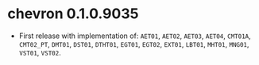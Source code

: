 # chevron 0.1.0.9035

* First release with implementation of: `AET01`, `AET02`, `AET03`, `AET04`, `CMT01A`, `CMT02_PT`, `DMT01`, `DST01`, `DTHT01`, `EGT01`, `EGT02`, `EXT01`, `LBT01`, `MHT01`, `MNG01`, `VST01`, `VST02`.
